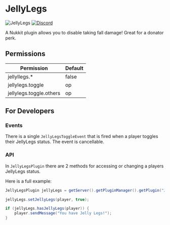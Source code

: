 # JellyLegs
![JellyLegs](https://github.com/lukeeey/JellyLegs/workflows/JellyLegs/badge.svg)
[![Discord](https://img.shields.io/discord/803794932820082739.svg?color=%237289da&label=Discord)](https://discord.gg/wXFFSkmANS)  

A Nukkit plugin allows you to disable taking fall damage! Great for a donator perk.

## Permissions
| Permission | Default |
| ---------- | ------- |
| jellyllegs.* | false |
| jellylegs.toggle | op |
| jellylegs.toggle.others | op |

## For Developers
### Events
There is a single `JellyLegsToggleEvent` that is fired when a player toggles their JellyLegs status.
The event is cancellable.

### API
In `JellyLegsPlugin` there are 2 methods for accessing or changing a players JellyLegs status.

Here is a full example:
```java
JellyLegsPlugin jellyLegs = getServer().getPluginManager().getPlugin("JellyLegs");

jellyLegs.setJellyLegs(player, true);

if (jellyLegs.hasJellyLegs(player)) {
    player.sendMessage("You have Jelly Legs!");
}
```
